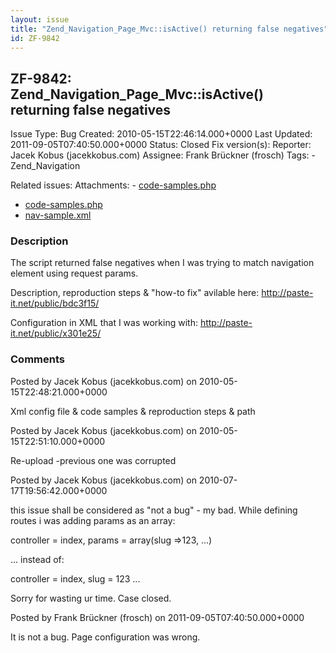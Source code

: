 ```yaml
---
layout: issue
title: "Zend_Navigation_Page_Mvc::isActive() returning false negatives"
id: ZF-9842
---
```


ZF-9842: Zend\_Navigation\_Page\_Mvc::isActive() returning false negatives
--------------------------------------------------------------------------

 Issue Type: Bug Created: 2010-05-15T22:46:14.000+0000 Last Updated: 2011-09-05T07:40:50.000+0000 Status: Closed Fix version(s): 
 Reporter:  Jacek Kobus (jacekkobus.com)  Assignee:  Frank Brückner (frosch)  Tags: - Zend\_Navigation
 
 Related issues: 
 Attachments: - [code-samples.php](/issues/secure/attachment/13076/code-samples.php)
- [code-samples.php](/issues/secure/attachment/13075/code-samples.php)
- [nav-sample.xml](/issues/secure/attachment/13074/nav-sample.xml)
 
### Description

The script returned false negatives when I was trying to match navigation element using request params.

Description, reproduction steps & "how-to fix" avilable here: <http://paste-it.net/public/bdc3f15/>

Configuration in XML that I was working with: <http://paste-it.net/public/x301e25/>

 

 

### Comments

Posted by Jacek Kobus (jacekkobus.com) on 2010-05-15T22:48:21.000+0000

Xml config file & code samples & reproduction steps & path

 

 

Posted by Jacek Kobus (jacekkobus.com) on 2010-05-15T22:51:10.000+0000

Re-upload -previous one was corrupted

 

 

Posted by Jacek Kobus (jacekkobus.com) on 2010-07-17T19:56:42.000+0000

this issue shall be considered as "not a bug" - my bad. While defining routes i was adding params as an array:

controller = index, params = array(slug =>123, ...)

... instead of:

controller = index, slug = 123 ...

Sorry for wasting ur time. Case closed.

 

 

Posted by Frank Brückner (frosch) on 2011-09-05T07:40:50.000+0000

It is not a bug. Page configuration was wrong.

 

 